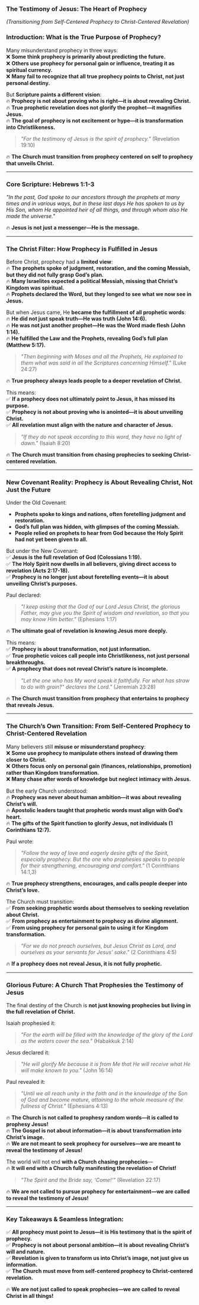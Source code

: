 ### **The Testimony of Jesus: The Heart of Prophecy**
_(Transitioning from Self-Centered Prophecy to Christ-Centered Revelation)_

### **Introduction: What is the True Purpose of Prophecy?**

Many misunderstand prophecy in three ways:  
❌ **Some think prophecy is primarily about predicting the future.**  
❌ **Others use prophecy for personal gain or influence, treating it as spiritual currency.**  
❌ **Many fail to recognize that all true prophecy points to Christ, not just personal destiny.**

But **Scripture paints a different vision**:  
🔥 **Prophecy is not about proving who is right—it is about revealing Christ.**  
🔥 **True prophetic revelation does not glorify the prophet—it magnifies Jesus.**  
🔥 **The goal of prophecy is not excitement or hype—it is transformation into Christlikeness.**

> _"For the testimony of Jesus is the spirit of prophecy."_ (Revelation 19:10)

🔥 **The Church must transition from prophecy centered on self to prophecy that unveils Christ.**

---

### **Core Scripture: Hebrews 1:1-3**

_"In the past, God spoke to our ancestors through the prophets at many times and in various ways, but in these last days He has spoken to us by His Son, whom He appointed heir of all things, and through whom also He made the universe."_

🔥 **Jesus is not just a messenger—He is the message.**

---

### **The Christ Filter: How Prophecy is Fulfilled in Jesus**

Before Christ, prophecy had a **limited view**:  
🔥 **The prophets spoke of judgment, restoration, and the coming Messiah, but they did not fully grasp God’s plan.**  
🔥 **Many Israelites expected a political Messiah, missing that Christ’s Kingdom was spiritual.**  
🔥 **Prophets declared the Word, but they longed to see what we now see in Jesus.**

But when Jesus came, He **became the fulfillment of all prophetic words**:  
🔥 **He did not just speak truth—He was truth (John 14:6).**  
🔥 **He was not just another prophet—He was the Word made flesh (John 1:14).**  
🔥 **He fulfilled the Law and the Prophets, revealing God’s full plan (Matthew 5:17).**

> _"Then beginning with Moses and all the Prophets, He explained to them what was said in all the Scriptures concerning Himself."_ (Luke 24:27)

🔥 **True prophecy always leads people to a deeper revelation of Christ.**

This means:  
✅ **If a prophecy does not ultimately point to Jesus, it has missed its purpose.**  
✅ **Prophecy is not about proving who is anointed—it is about unveiling Christ.**  
✅ **All revelation must align with the nature and character of Jesus.**

> _"If they do not speak according to this word, they have no light of dawn."_ (Isaiah 8:20)

🔥 **The Church must transition from chasing prophecies to seeking Christ-centered revelation.**

---

### **New Covenant Reality: Prophecy is About Revealing Christ, Not Just the Future**

Under the Old Covenant:

- **Prophets spoke to kings and nations, often foretelling judgment and restoration.**
- **God’s full plan was hidden, with glimpses of the coming Messiah.**
- **People relied on prophets to hear from God because the Holy Spirit had not yet been given to all.**

But under the New Covenant:  
✅ **Jesus is the full revelation of God (Colossians 1:19).**  
✅ **The Holy Spirit now dwells in all believers, giving direct access to revelation (Acts 2:17-18).**  
✅ **Prophecy is no longer just about foretelling events—it is about unveiling Christ’s purposes.**

Paul declared:

> _"I keep asking that the God of our Lord Jesus Christ, the glorious Father, may give you the Spirit of wisdom and revelation, so that you may know Him better."_ (Ephesians 1:17)

🔥 **The ultimate goal of revelation is knowing Jesus more deeply.**

This means:  
✅ **Prophecy is about transformation, not just information.**  
✅ **True prophetic voices call people into Christlikeness, not just personal breakthroughs.**  
✅ **A prophecy that does not reveal Christ’s nature is incomplete.**

> _"Let the one who has My word speak it faithfully. For what has straw to do with grain?" declares the Lord."_ (Jeremiah 23:28)

🔥 **The Church must transition from prophecy that entertains to prophecy that reveals Jesus.**

---

### **The Church’s Own Transition: From Self-Centered Prophecy to Christ-Centered Revelation**

Many believers still **misuse or misunderstand prophecy**:  
❌ **Some use prophecy to manipulate others instead of drawing them closer to Christ.**  
❌ **Others focus only on personal gain (finances, relationships, promotion) rather than Kingdom transformation.**  
❌ **Many chase after words of knowledge but neglect intimacy with Jesus.**

But the early Church understood:  
🔥 **Prophecy was never about human ambition—it was about revealing Christ’s will.**  
🔥 **Apostolic leaders taught that prophetic words must align with God’s heart.**  
🔥 **The gifts of the Spirit function to glorify Jesus, not individuals (1 Corinthians 12:7).**

Paul wrote:

> _"Follow the way of love and eagerly desire gifts of the Spirit, especially prophecy. But the one who prophesies speaks to people for their strengthening, encouraging and comfort."_ (1 Corinthians 14:1,3)

🔥 **True prophecy strengthens, encourages, and calls people deeper into Christ’s love.**

The Church must transition:  
✅ **From seeking prophetic words about themselves to seeking revelation about Christ.**  
✅ **From prophecy as entertainment to prophecy as divine alignment.**  
✅ **From using prophecy for personal gain to using it for Kingdom transformation.**

> _"For we do not preach ourselves, but Jesus Christ as Lord, and ourselves as your servants for Jesus’ sake."_ (2 Corinthians 4:5)

🔥 **If a prophecy does not reveal Jesus, it is not fully prophetic.**

---

### **Glorious Future: A Church That Prophesies the Testimony of Jesus**

The final destiny of the Church is **not just knowing prophecies but living in the full revelation of Christ.**

Isaiah prophesied it:

> _"For the earth will be filled with the knowledge of the glory of the Lord as the waters cover the sea."_ (Habakkuk 2:14)

Jesus declared it:

> _"He will glorify Me because it is from Me that He will receive what He will make known to you."_ (John 16:14)

Paul revealed it:

> _"Until we all reach unity in the faith and in the knowledge of the Son of God and become mature, attaining to the whole measure of the fullness of Christ."_ (Ephesians 4:13)

🔥 **The Church is not called to prophesy random words—it is called to prophesy Jesus!**  
🔥 **The Gospel is not about information—it is about transformation into Christ’s image.**  
🔥 **We are not meant to seek prophecy for ourselves—we are meant to reveal the testimony of Jesus!**

The world will not end **with a Church chasing prophecies**—  
🔥 **It will end with a Church fully manifesting the revelation of Christ!**

> _"The Spirit and the Bride say, ‘Come!’"_ (Revelation 22:17)

🔥 **We are not called to pursue prophecy for entertainment—we are called to reveal the testimony of Jesus!**

---

### **Key Takeaways & Seamless Integration:**

✅ **All prophecy must point to Jesus—it is His testimony that is the spirit of prophecy.**  
✅ **Prophecy is not about personal ambition—it is about revealing Christ’s will and nature.**  
✅ **Revelation is given to transform us into Christ’s image, not just give us information.**  
✅ **The Church must move from self-centered prophecy to Christ-centered revelation.**

🔥 **We are not just called to speak prophecies—we are called to reveal Christ in all things!**